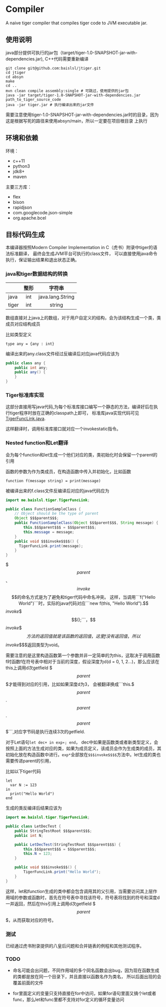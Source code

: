 # Compiler

A naive tiger compiler that compiles tiger code to JVM executable jar.

## 使用说明

java部分提供可执行的jar包（target/tiger-1.0-SNAPSHOT-jar-with-dependencies.jar), C++代码需要重新编译

```
git clone git@github.com:baislsl/jtiger.git
cd jtiger
cd absyn
make
cd ..
mvn clean compile assembly:single # 可跳过，使用提供的jar包
java -jar target/tiger-1.0-SNAPSHOT-jar-with-dependencies.jar path_to_tiger_source_code
java -jar tiger.jar # 执行编译出来的jar文件
```
需要注意使用tiger-1.0-SNAPSHOT-jar-with-dependencies.jar时的目录，因为这是根据写死的路径来使用absyn/main，所以一定要在项目根目录
上执行

## 环境和依赖

环境：

- c++11
- python3
- jdk8+
- maven

主要三方库：

- flex
- bison
- rapidjson
- com.googlecode.json-simple
- org.apache.bcel

## 目标代码生成

本编译器按照Modern Compiler Implementation in C（虎书）附录中tiger的语法标准翻译，
最终会生成JVM平台可执行的class文件，
可以直接使用java命令执行，保证输出结果和退出状态正确。

### java和tiger数据结构的转换

|       | 整形 | 字符串 | 
| ----- | :----: | :----: | 
| java  | int | java.lang.String | 
| tiger | int | string | 

数组直接对上java上的数组，对于用户自定义的结构，会为该结构生成一个类，类成员对应结构成员

比如类型定义

```tiger
type any = {any : int}
```

编译出来的any.class文件经过反编译后对应java代码应该为

```java
public class any {
    public int any;
    public any() {
    }
}
```

### Tiger标准库实现

这部分直接用写java代码,为每个标准库接口编写一个静态的方法，编译好后在执行tiger程序时放在正确的classpath上即可，
标准库java实现代码可见[TigerFuncLink.java](./src/main/java/me/baislsl/tiger/TigerFuncLink.java).


这样翻译时，调用标准库接口就对应一个invokestatic指令。

### Nested function和Let翻译

会为每个function和let生成一个他们对应的类，类初始化时会保留一个parent的引用

函数的参数为作为类成员，在构造函数中传入并初始化，比如函数

```tiger
function f(message string) = print(message)
```

被编译出来的f.class文件反编译后对应的java代码应为

```java
import me.baislsl.tiger.TigerFuncLink;

public class FunctionSampleClass {
    // Object should be the type of parent
    Object $$$parent$$$;
    public FunctionSampleClass(Object $$$parent$$$, String message) {
        this.$$$parent$$$ = $$$parent$$$;
        this.message = message;
    }
    public void $$$invoke$$$$() {
      TigerFuncLink.print(message);
    }
}
```

$$$parent$$$、$$$invoke$$$$的命名方式是为了避免和tiger代码中命名冲突。
这样，当调用```f("Hello World")```时，实际的java代码对应```new f(this, "Hello World").$$$invoke$$$$();```，$$$invoke$$$$方法的返回值就是该函数的返回值，这里f没有返回值，所以$$$invoke$$$$返回类型为void。

需要注意的是这里构造函数第一个参数并非一定简单的为this，这取决于调用函数f时函数f在符号表中相对于当前的深度，假设深度为d(d = 0, 1, 2...)，那么应该在this上调用d次getfield $$$parent$$$才能得到对应的引用，比如如果深度d为3，
会被翻译换成```this.$$$parent$$$.$$$parent$$$.$$$parent$$$```,对应字节码是执行连续3次的getfield.

对于Let语句```let dec+ in exp∗; end```，
dec中如果是函数类或者新类型定义，会按照上面的方法生成对应的类，如果为成员定义，该成员会作为生成类的成员，其初始化放在构造函数中进行。```exp*```全部放在```$$$invoke$$$$```方法中。let生成的类也需要传进parent的引用，

比如以下tiger代码

```tiger
let 
  var N := 123
in
  print("Hello World")
end
```

生成的类反编译后结果应该为

```java
import me.baislsl.tiger.TigerFuncLink;

public class LetDecTest {
    public StringTestRoot $$$parent$$$;
    public int N;

    public LetDecTest(StringTestRoot $$$parent$$$) {
        this.$$$parent$$$ = $$$parent$$$;
        this.N = 123;
    }

    public void $$$invoke$$$() {
        TigerFuncLink.print("Hello World");
    }
}
```

这样，let和function生成的类中都会包含调用其的父引用，当需要访问其上层作用域的参数或函数时，首先在符号表中寻找该符号，符号表将找到的符号和深度d一并返回，然后在this引用上调用d次getfield $$$parent$$$，从而获取对应的符号。

### 测试

已经通过虎书附录提供的八皇后问题和合并链表的例程和其他测试程序。

### TODO

- 命名可能会出问题，不同作用域的多个同名函数会出bug，因为现在函数生成的类都是放在同一个目录下，并且直接以函数名作为类名，
所以后面出现的会覆盖前面的文件

- for里面定义的变量只支持直接在for中访问，如果for语句里面又搞个let或者func，那么let和func里都不支持对for定义的循环变量访问







